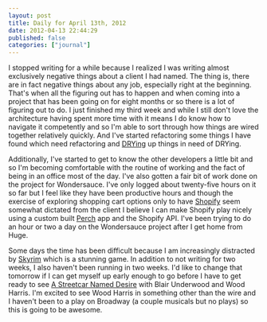 ```yaml
---
layout: post
title: Daily for April 13th, 2012
date: 2012-04-13 22:44:29
published: false
categories: ["journal"]
---
```

 
I stopped writing for a while because I realized I was writing almost exclusively negative things about a client I had named. The thing is, there are in fact negative things about any job, especially right at the beginning. That's when all the figuring out has to happen and when coming into a project that has been going on for eight months or so there is a lot of figuring out to do. I just finished my third week and while I still don't love the architecture having spent more time with it means I do know how to navigate it competently and so I'm able to sort through how things are wired together relatively quickly. And I've started refactoring some things I have found which need refactoring and [DRYing](https://en.wikipedia.org/wiki/Don%27t_repeat_yourself) up things in need of DRYing.

Additionally, I've started to get to know the other developers a little bit and so I'm becoming comfortable with the routine of working and the fact of being in an office most of the day. I've also gotten a fair bit of work done on the project for Wondersauce. I've only logged about twenty-five hours on it so far but I feel like they have been productive hours and though the exercise of exploring shopping cart options only to have [Shopify](http://shopify.com) seem somewhat dictated from the client I believe I can make Shopify play nicely using a custom built [Perch](http://grabaperch.com) app and the Shopify API. I've been trying to do an hour or two a day on the Wondersauce project after I get home from Huge.

Some days the time has been difficult because I am increasingly distracted by [Skyrim](http://elderscrolls.wikia.com/wiki/Skyrim) which is a stunning game. In addition to not writing for two weeks, I also haven't been running in two weeks. I'd like to change that tomorrow if I can get myself up early enough to go before I have to get ready to see [A Streetcar Named Desire](http://www.streetcaronbroadway.com/) with Blair Underwood and Wood Harris. I'm excited to see Wood Harris in something other than the wire and I haven't been to a play on Broadway (a couple musicals but no plays) so this is going to be awesome.
